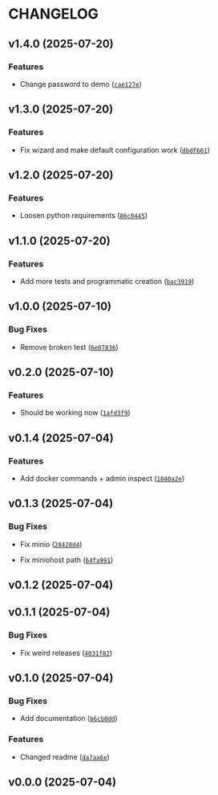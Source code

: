 # CHANGELOG


## v1.4.0 (2025-07-20)

### Features

- Change password to demo
  ([`cae127e`](https://github.com/arkitektio/arkitekt-server/commit/cae127e6c6d18ed3b2181299bc88d6c7deeb977a))


## v1.3.0 (2025-07-20)

### Features

- Fix wizard and make default configuration work
  ([`dbdf661`](https://github.com/arkitektio/arkitekt-server/commit/dbdf661464b325e74846b19bddde2bc31b610914))


## v1.2.0 (2025-07-20)

### Features

- Loosen python requirements
  ([`86c0445`](https://github.com/arkitektio/arkitekt-server/commit/86c0445b3096df402529fd621a4d717859c11fd8))


## v1.1.0 (2025-07-20)

### Features

- Add more tests and programmatic creation
  ([`bac3919`](https://github.com/arkitektio/arkitekt-server/commit/bac3919a0e329b6428e9b90d5e7a91b9a2ef32aa))


## v1.0.0 (2025-07-10)

### Bug Fixes

- Remove broken test
  ([`6e07836`](https://github.com/arkitektio/arkitekt-server/commit/6e07836195b4e80c301464e2bd9f5eef2679690f))


## v0.2.0 (2025-07-10)

### Features

- Should be working now
  ([`1afd3f9`](https://github.com/arkitektio/arkitekt-server/commit/1afd3f9607eab7bbe11a9bb5358d958ad2cbcb2b))


## v0.1.4 (2025-07-04)

### Features

- Add docker commands + admin inspect
  ([`1840a2e`](https://github.com/arkitektio/arkitekt-server/commit/1840a2e707a722a4d63df2edfaa2d5167dbd870f))


## v0.1.3 (2025-07-04)

### Bug Fixes

- Fix minio
  ([`28420d4`](https://github.com/arkitektio/arkitekt-server/commit/28420d4ecf4e6a57c306b7f0705bb45491a85487))

- Fix miniohost path
  ([`64fa991`](https://github.com/arkitektio/arkitekt-server/commit/64fa99145df4a2dd428708fabbbf7f80957ee973))


## v0.1.2 (2025-07-04)


## v0.1.1 (2025-07-04)

### Bug Fixes

- Fix weird releases
  ([`4031f82`](https://github.com/arkitektio/arkitekt-server/commit/4031f82613c114d4ed9bbce4df2f45081e97a7dd))


## v0.1.0 (2025-07-04)

### Bug Fixes

- Add documentation
  ([`b6cb0dd`](https://github.com/arkitektio/arkitekt-server/commit/b6cb0dd82fd84f7244878c2b9287369e6d509703))

### Features

- Changed readme
  ([`da7aa6e`](https://github.com/arkitektio/arkitekt-server/commit/da7aa6e2b288c3d0645dc9d415a6a78fef502310))


## v0.0.0 (2025-07-04)
